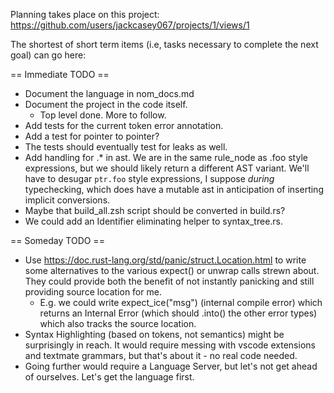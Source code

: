 
Planning takes place on this project: https://github.com/users/jackcasey067/projects/1/views/1

The shortest of short term items (i.e, tasks necessary to complete the next goal) 
can go here:

== Immediate TODO ==

- Document the language in nom_docs.md
- Document the project in the code itself.
  - Top level done. More to follow.
- Add tests for the current token error annotation.
- Add a test for pointer to pointer?
- The tests should eventually test for leaks as well.
- Add handling for .* in ast. We are in the same rule_node as .foo style expressions, but we should likely return a 
  different AST variant. We'll have to desugar `ptr.foo` style expressions, I suppose *during* typechecking, which does
  have a mutable ast in anticipation of inserting implicit conversions.
- Maybe that build_all.zsh script should be converted in build.rs?
- We could add an Identifier eliminating helper to syntax_tree.rs.


== Someday TODO ==

- Use https://doc.rust-lang.org/std/panic/struct.Location.html to write some alternatives to the various expect() or
  unwrap calls strewn about. They could provide both the benefit of not instantly panicking and still providing source
  location for me.
  - E.g. we could write expect_ice("msg") (internal compile error) which returns an Internal Error (which should .into()
    the other error types) which also tracks the source location.
- Syntax Highlighting (based on tokens, not semantics) might be surprisingly in reach. It would require messing with 
  vscode extensions and textmate grammars, but that's about it - no real code needed.
- Going further would require a Language Server, but let's not get ahead of ourselves. Let's get the language first.